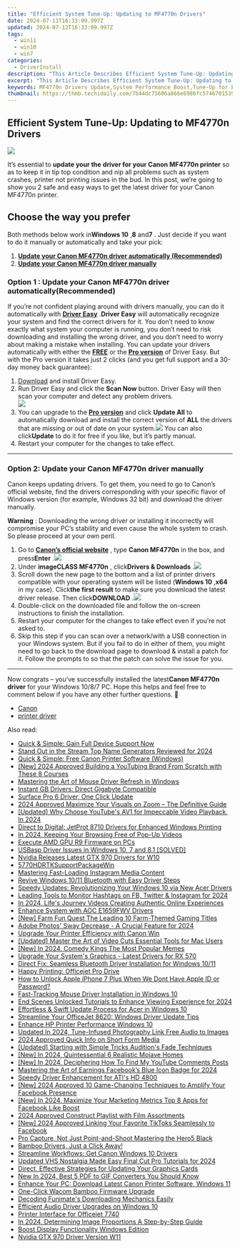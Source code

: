 ```yaml
---
title: "Efficient System Tune-Up: Updating to MF4770n Drivers"
date: 2024-07-11T16:33:09.997Z
updated: 2024-07-12T16:33:09.997Z
tags:
  - win11
  - win10
  - win7
categories:
  - DriverInstall
description: "This Article Describes Efficient System Tune-Up: Updating to MF4770n Drivers"
excerpt: "This Article Describes Efficient System Tune-Up: Updating to MF4770n Drivers"
keywords: MF4770n Drivers Update,System Performance Boost,Tune-Up for PC Systems,Efficient System Updates,Updating Hardware Drivers,MF4770n Driver Optimization,Enhancing System Stability
thumbnail: https://thmb.techidaily.com/7b44dc75606a866e6986fc574670153990f3b9d45bb38823ea9696084a32865c.jpg
---
```


## Efficient System Tune-Up: Updating to MF4770n Drivers

![](https://images.drivereasy.com/wp-content/uploads/2018/07/img_5b4c7d7f89ce2.jpg)

It’s essential to **update your the**   **driver for your Canon MF4770n printer** so as to keep it in tip top condition and nip all problems such as system crashes, printer not printing issues in the bud. In this post, we’re going to show you 2 safe and easy ways to get the latest driver for your Canon MF4770n printer.

## Choose the way you prefer

 Both methods below work in**Windows 10** ,**8** and**7** . Just decide if you want to do it manually or automatically and take your pick:

1. **[Update your Canon MF4770n driver automatically (Recommended)](#O1)**
2. [**Update your Canon MF4770n driver manually**](#O2)

### Option 1 : Update your Canon MF4770n driver automatically(Recommended)

If you’re not confident playing around with drivers manually, you can do it automatically with [](https://tools.techidaily.com/drivereasy/download/) **[Driver Easy](https://tools.techidaily.com/drivereasy/download/)** .**Driver Easy**  will automatically recognize your system and find the correct drivers for it. You don’t need to know exactly what system your computer is running, you don’t need to risk downloading and installing the wrong driver, and you don’t need to worry about making a mistake when installing. You can update your drivers automatically with either the [**FREE**](https://tools.techidaily.com/drivereasy/download/) [](https://tools.techidaily.com/drivereasy/download/) or the **[Pro version](https://tools.techidaily.com/drivereasy/download/)**  of Driver Easy. But with the Pro version it takes just 2 clicks (and you get full support and a 30-day money back guarantee):

1. [Download](https://tools.techidaily.com/drivereasy/download/) and install Driver Easy.
2. Run Driver Easy and click the **Scan Now** button. Driver Easy will then scan your computer and detect any problem drivers.  
![](https://images.drivereasy.com/wp-content/uploads/2018/11/img_5bfa3dfb7f029.jpg)
3. You can upgrade to the **[Pro version](https://tools.techidaily.com/drivereasy/download/)**  and click **Update All** to automatically download and install the correct version of **ALL**  the drivers that are missing or out of date on your system.![](https://images.drivereasy.com/wp-content/uploads/2018/07/img_5b4c7e148fdf8.jpg) You can also click**Update** to do it for free if you like, but it’s partly manual.
4. Restart your computer for the changes to take effect.

---

### **Option 2: Update your Canon MF4770n driver manually**

 Canon keeps updating drivers. To get them, you need to go to Canon’s official website, find the drivers corresponding with your specific flavor of Windows version (for example, Windows 32 bit) and download the driver manually.

**Warning** : Downloading the wrong driver or installing it incorrectly will compromise your PC’s stability and even cause the whole system to crash. So please proceed at your own peril.

1. Go to **[Canon’s official website](https://www.usa.canon.com/internet/portal/us/home)**  , type **Canon MF4770n** in the box, and press**Enter** .![](https://images.drivereasy.com/wp-content/uploads/2018/05/img_5b03f1a0cf44c.png)
2. Under **imageCLASS MF4770n** , click**Drivers & Downloads** .![](https://images.drivereasy.com/wp-content/uploads/2018/05/img_5b03db4a0d862.jpg)
3. Scroll down the new page to the bottom and a list of printer drivers compatible with your operating system will be listed (**Windows 10** ,**x64** in my case). Click**the first result** to make sure you download the latest driver release. Then click**DOWNLOAD** .![](https://images.drivereasy.com/wp-content/uploads/2018/05/img_5b03db3044199.jpg)
4. Double-click on the downloaded file and follow the on-screen instructions to finish the installation.
5. Restart your computer for the changes to take effect even if you’re not asked to.
6. Skip this step if you can scan over a network/with a USB connection in your Windows system. But if you fail to do in either of them, you might need to go back to the download page to download & install a patch for it. Follow the prompts to so that the patch can solve the issue for you.

---

 Now congrats – you’ve successfully installed the latest**Canon MF4770n driver** for your Windows 10/8/7 PC. Hope this helps and feel free to comment below if you have any other further questions. 🙂

* [Canon](https://tools.techidaily.com/drivereasy/download/)
* [printer driver](https://tools.techidaily.com/drivereasy/download/)

<ins class="adsbygoogle"
     style="display:block"
     data-ad-format="autorelaxed"
     data-ad-client="ca-pub-7571918770474297"
     data-ad-slot="1223367746"></ins>



<ins class="adsbygoogle"
     style="display:block"
     data-ad-client="ca-pub-7571918770474297"
     data-ad-slot="8358498916"
     data-ad-format="auto"
     data-full-width-responsive="true"></ins>



<span class="atpl-alsoreadstyle">Also read:</span>
<div><ul>
<li><a href="https://driver-install.techidaily.com/1720062652771-quick-and-simple-gain-full-device-support-now/"><u>Quick & Simple: Gain Full Device Support Now</u></a></li>
<li><a href="https://facebook-video-share.techidaily.com/stand-out-in-the-stream-top-name-generators-reviewed-for-2024/"><u>Stand Out in the Stream  Top Name Generators Reviewed for 2024</u></a></li>
<li><a href="https://driver-install.techidaily.com/quick-and-simple-free-canon-printer-software-windows/"><u>Quick & Simple: Free Canon Printer Software (Windows)</u></a></li>
<li><a href="https://youtube-sure.techidaily.com/024-approved-building-a-youtubing-brand-from-scratch-with-these-8-courses/"><u>[New] 2024 Approved  Building a YouTubing Brand From Scratch with These 8 Courses</u></a></li>
<li><a href="https://driver-install.techidaily.com/mastering-the-art-of-mouse-driver-refresh-in-windows/"><u>Mastering the Art of Mouse Driver Refresh in Windows</u></a></li>
<li><a href="https://driver-install.techidaily.com/instant-gb-drivers-direct-gigabyte-compatible/"><u>Instant GB Drivers: Direct Gigabyte Compatible</u></a></li>
<li><a href="https://driver-install.techidaily.com/surface-pro-6-driver-one-click-update/"><u>Surface Pro 6 Driver, One Click Update</u></a></li>
<li><a href="https://extra-skills.techidaily.com/2024-approved-maximize-your-visuals-on-zoom-the-definitive-guide/"><u>2024 Approved  Maximize Your Visuals on Zoom – The Definitive Guide</u></a></li>
<li><a href="https://youtube-webster.techidaily.com/ed-why-choose-youtubes-av1-for-impeccable-video-playback-in-2024/"><u>[Updated] Why Choose YouTube's AV1 for Impeccable Video Playback, In 2024</u></a></li>
<li><a href="https://driver-install.techidaily.com/direct-to-digital-jetprot-8710-drivers-for-enhanced-windows-printing/"><u>Direct to Digital: JetProt 8710 Drivers for Enhanced Windows Printing</u></a></li>
<li><a href="https://facebook-video-files.techidaily.com/in-2024-keeping-your-browsing-free-of-pop-up-videos/"><u>In 2024, Keeping Your Browsing Free of Pop-Up Videos</u></a></li>
<li><a href="https://driver-install.techidaily.com/execute-amd-gpu-r9-firmware-on-pcs/"><u>Execute AMD GPU R9 Firmware on PCs</u></a></li>
<li><a href="https://driver-install.techidaily.com/usbasp-driver-issues-in-windows-10-7-and-81-solved/"><u>USBasp Driver Issues in Windows 10, 7 and 8.1 [SOLVED]</u></a></li>
<li><a href="https://driver-install.techidaily.com/nvidia-releases-latest-gtx-970-drivers-for-w10/"><u>Nvidia Releases Latest GTX 970 Drivers for W10</u></a></li>
<li><a href="https://driver-install.techidaily.com/5770hdrtksupportpackagewin/"><u>5770HDRTKSupportPackageWin</u></a></li>
<li><a href="https://instagram-videos.techidaily.com/mastering-fast-loading-instagram-media-content/"><u>Mastering Fast-Loading Instagram Media Content</u></a></li>
<li><a href="https://driver-install.techidaily.com/revive-windows-1011-bluetooth-with-easy-driver-steps/"><u>Revive Windows 10/11 Bluetooth with Easy Driver Steps</u></a></li>
<li><a href="https://driver-install.techidaily.com/speedy-updates-revolutionizing-your-windows-10-via-new-acer-drivers/"><u>Speedy Updates: Revolutionizing Your Windows 10 via New Acer Drivers</u></a></li>
<li><a href="https://instagram-video-files.techidaily.com/leading-tools-to-monitor-hashtags-on-fb-twitter-and-instagram-for-2024/"><u>Leading Tools to Monitor Hashtags on FB, Twitter & Instagram for 2024</u></a></li>
<li><a href="https://youtube-help.techidaily.com/in-2024-lifes-journey-videos-creating-authentic-online-experiences/"><u>In 2024, Life's Journey Videos  Creating Authentic Online Experiences</u></a></li>
<li><a href="https://driver-install.techidaily.com/enhance-system-with-aoc-e1659fwv-drivers/"><u>Enhance System with AOC E1659FWV Drivers</u></a></li>
<li><a href="https://screen-video-capture.techidaily.com/new-farm-fun-quest-the-leading-10-farm-themed-gaming-titles/"><u>[New] Farm Fun Quest  The Leading 10 Farm-Themed Gaming Titles</u></a></li>
<li><a href="https://extra-information.techidaily.com/adobe-photos-sway-decrease-a-crucial-feature-for-2024/"><u>Adobe Photos' Sway Decrease - A Crucial Feature for 2024</u></a></li>
<li><a href="https://driver-install.techidaily.com/upgrade-your-printer-efficiency-with-canon-win/"><u>Upgrade Your Printer Efficiency with Canon Win</u></a></li>
<li><a href="https://facebook-record-videos.techidaily.com/updated-master-the-art-of-video-cuts-essential-tools-for-mac-users/"><u>[Updated] Master the Art of Video Cuts  Essential Tools for Mac Users</u></a></li>
<li><a href="https://twitter-videos.techidaily.com/new-in-2024-comedy-kings-the-most-popular-memes/"><u>[New] In 2024, Comedy Kings  The Most Popular Memes</u></a></li>
<li><a href="https://driver-install.techidaily.com/upgrade-your-systems-graphics-latest-drivers-for-rx-570/"><u>Upgrade Your System's Graphics - Latest Drivers for RX 570</u></a></li>
<li><a href="https://driver-install.techidaily.com/direct-fix-seamless-bluetooth-driver-installation-for-windows-1011/"><u>Direct Fix: Seamless Bluetooth Driver Installation for Windows 10/11</u></a></li>
<li><a href="https://driver-install.techidaily.com/happy-printing-officejet-pro-drive/"><u>Happy Printing: Officejet Pro Drive</u></a></li>
<li><a href="https://apple-account.techidaily.com/how-to-unlock-apple-iphone-7-plus-when-we-dont-have-apple-id-or-password-by-drfone-ios/"><u>How to Unlock Apple iPhone 7 Plus When We Dont Have Apple ID or Password?</u></a></li>
<li><a href="https://driver-install.techidaily.com/fast-tracking-mouse-driver-installation-in-windows-10/"><u>Fast-Tracking Mouse Driver Installation in Windows 10</u></a></li>
<li><a href="https://youtube-videos.techidaily.com/end-scenes-unlocked-tutorials-to-enhance-viewing-experience-for-2024/"><u>End Scenes Unlocked  Tutorials to Enhance Viewing Experience for 2024</u></a></li>
<li><a href="https://driver-install.techidaily.com/effortless-and-swift-update-process-for-acer-in-windows-10/"><u>Effortless & Swift Update Process for Acer in Windows 10</u></a></li>
<li><a href="https://driver-install.techidaily.com/streamline-your-officejet-8620-windows-driver-update-tips/"><u>Streamline Your OfficeJet 8620: Windows Driver Update Tips</u></a></li>
<li><a href="https://driver-install.techidaily.com/enhance-hp-printer-performance-windows-10/"><u>Enhance HP Printer Performance Windows 10</u></a></li>
<li><a href="https://voice-adjusting.techidaily.com/updated-in-2024-tune-infused-photography-link-free-audio-to-images/"><u>Updated In 2024, Tune-Infused Photography Link Free Audio to Images</u></a></li>
<li><a href="https://youtube-stream.techidaily.com/2024-approved-quick-info-on-short-form-media/"><u>2024 Approved  Quick Info on Short Form Media</u></a></li>
<li><a href="https://extra-approaches.techidaily.com/updated-starting-with-simple-tricks-auditions-fade-techniques/"><u>[Updated] Starting with Simple Tricks  Audition's Fade Techniques</u></a></li>
<li><a href="https://screen-video-capture.techidaily.com/new-in-2024-quintessential-6-realistic-mojave-homes/"><u>[New] In 2024, Quintessential 6 Realistic Mojave Homes</u></a></li>
<li><a href="https://facebook-video-footage.techidaily.com/new-in-2024-deciphering-how-to-find-my-youtube-comments-posts/"><u>[New] In 2024, Deciphering How To Find My YouTube Comments Posts</u></a></li>
<li><a href="https://facebook-video-recording.techidaily.com/mastering-the-art-of-earnings-facebooks-blue-icon-badge-for-2024/"><u>Mastering the Art of Earnings  Facebook’s Blue Icon Badge for 2024</u></a></li>
<li><a href="https://driver-install.techidaily.com/speedy-driver-enhancement-for-atis-hd-4800/"><u>Speedy Driver Enhancement for ATI's HD 4800</u></a></li>
<li><a href="https://facebook-video-recording.techidaily.com/new-2024-approved-10-game-changing-techniques-to-amplify-your-facebook-presence/"><u>[New] 2024 Approved  10 Game-Changing Techniques to Amplify Your Facebook Presence</u></a></li>
<li><a href="https://facebook-videos.techidaily.com/new-in-2024-maximize-your-marketing-metrics-top-8-apps-for-facebook-like-boost/"><u>[New] In 2024, Maximize Your Marketing Metrics  Top 8 Apps for Facebook Like Boost</u></a></li>
<li><a href="https://extra-lessons.techidaily.com/2024-approved-construct-playlist-with-film-assortments/"><u>2024 Approved  Construct Playlist with Film Assortments</u></a></li>
<li><a href="https://facebook-video-content.techidaily.com/new-2024-approved-linking-your-favorite-tiktoks-seamlessly-to-facebook/"><u>[New] 2024 Approved  Linking Your Favorite TikToks Seamlessly to Facebook</u></a></li>
<li><a href="https://extra-information.techidaily.com/pro-capture-not-just-point-and-shoot-mastering-the-hero5-black/"><u>Pro Capture, Not Just Point-and-Shoot  Mastering the Hero5 Black</u></a></li>
<li><a href="https://driver-install.techidaily.com/bamboo-drivers-just-a-click-away/"><u>Bamboo Drivers, Just a Click Away!</u></a></li>
<li><a href="https://driver-install.techidaily.com/streamline-workflows-get-canon-windows-10-drivers/"><u>Streamline Workflows: Get Canon Windows 10 Drivers</u></a></li>
<li><a href="https://ai-video-apps.techidaily.com/updated-vhs-nostalgia-made-easy-final-cut-pro-tutorials-for-2024/"><u>Updated VHS Nostalgia Made Easy Final Cut Pro Tutorials for 2024</u></a></li>
<li><a href="https://driver-install.techidaily.com/direct-effective-strategies-for-updating-your-graphics-cards/"><u>Direct, Effective Strategies for Updating Your Graphics Cards</u></a></li>
<li><a href="https://ai-editing-video.techidaily.com/new-in-2024-best-5-pdf-to-gif-converters-you-should-know/"><u>New In 2024, Best 5 PDF to GIF Converters You Should Know</u></a></li>
<li><a href="https://driver-install.techidaily.com/enhance-your-pc-download-latest-canon-printer-software-windows-11/"><u>Enhance Your PC: Download Latest Canon Printer Software, Windows 11</u></a></li>
<li><a href="https://driver-install.techidaily.com/one-click-wacom-bamboo-firmware-upgrade/"><u>One-Click Wacom Bamboo Firmware Upgrade</u></a></li>
<li><a href="https://extra-resources.techidaily.com/decoding-funimates-downloading-mechanics-easily/"><u>Decoding Funimate's Downloading Mechanics Easily</u></a></li>
<li><a href="https://driver-install.techidaily.com/efficient-audio-driver-upgrades-on-windows-10/"><u>Efficient Audio Driver Upgrades on Windows 10</u></a></li>
<li><a href="https://driver-install.techidaily.com/printer-interface-for-officejet-7740/"><u>Printer Interface for Officejet 7740</u></a></li>
<li><a href="https://ai-driven-video-production.techidaily.com/in-2024-determining-image-proportions-a-step-by-step-guide/"><u>In 2024, Determining Image Proportions A Step-by-Step Guide</u></a></li>
<li><a href="https://driver-install.techidaily.com/boost-display-functionality-windows-edition/"><u>Boost Display Functionality Windows Edition</u></a></li>
<li><a href="https://driver-install.techidaily.com/nvidia-gtx-970-driver-version-w11/"><u>Nvidia GTX 970 Driver Version W11</u></a></li>
</ul></div>
